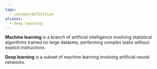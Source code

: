 ```yaml
---
tags:
  - concept/definition
aliases:
  - deep learning
---
```

**Machine learning** is a branch of artificial intelligence involving statistical algorithms trained on large datasets, performing complex tasks without explicit instructions.

**Deep learning** is a subset of machine learning involving artificial neural networks.